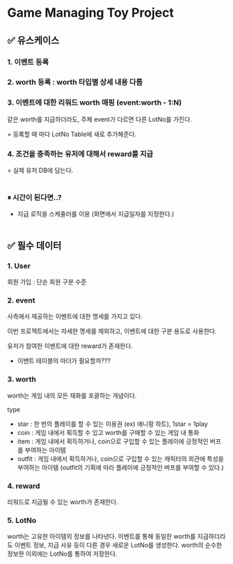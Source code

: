 # Game Managing Toy Project

## ✅ 유스케이스

### 1. 이벤트 등록
### 2. worth 등록 : worth 타입별 상세 내용 다름
### 3. 이벤트에 대한 리워드 worth 매핑 (event:worth - 1:N)
  같은 worth를 지급하더라도, 주체 event가 다르면 다른 LotNo를 가진다.

= 등록할 때 마다 LotNo Table에 새로 추가해준다.
### 4. 조건을 충족하는 유저에 대해서 reward를 지급
= 실제 유저 DB에 담는다.
<br></br>

### ⏸ 시간이 된다면..?
- 지급 로직을 스케줄러를 이용 (화면에서 지급일자를 지정한다.)
<br></br>

## ✅ 필수 데이터


### 1. User
회원 가입 : 단순 회원 구분 수준

### 2. event
사측에서 제공하는 이벤트에 대한 명세를 가지고 있다.

이번 프로젝트에서는 자세한 명세를 제외하고, 이벤트에 대한 구분 용도로 사용한다.

유저가 참여한 이벤트에 대한 reward가 존재한다.

* 이벤트 테이블의 마더가 필요할까???

### 3. worth
worth는 게임 내의 모든 재화를 포괄하는 개념이다.

type
- star : 한 번의 플레이를 할 수 있는 이용권 (ex) 애니팡 하트), 1star = 1play
- coin : 게임 내에서 획득할 수 있고 worth를 구매할 수 있는 게임 내 통화
- item : 게임 내에서 획득하거나, coin으로 구입할 수 있는 플레이에 긍정적인 버프를 부여하는 아이템
- outfit : 게임 내에서 획득하거나, coin으로 구입할 수 있는 캐릭터의 외관에 특성을 부여하는 아이템
  (outfit의 기획에 따라 플레이에 긍정적인 버프를 부여할 수 있다.)

### 4. reward
리워드로 지급될 수 있는 worth가 존재한다.

### 5. LotNo
worth는 고유한 아이템의 정보를 나타낸다.
이벤트를 통해 동일한 worth를 지급하더라도 이벤트 정보, 지급 사유 등이 다른 경우 새로운 LotNo를 생성한다.
worth의 순수한 정보한 이외에는 LotNo를 통하여 저장한다.
